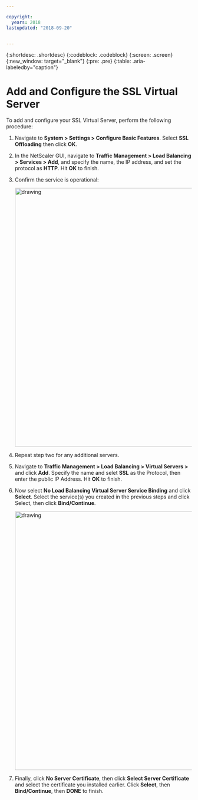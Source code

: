 ```yaml
---

copyright:
  years: 2018
lastupdated: "2018-09-20"


---
```


{:shortdesc: .shortdesc}
{:codeblock: .codeblock}
{:screen: .screen}
{:new_window: target="_blank"}
{:pre: .pre}
{:table: .aria-labeledby="caption"}

# Add and Configure the SSL Virtual Server
To add and configure your SSL Virtual Server, perform the following procedure:

1. Navigate to **System > Settings > Configure Basic Features**. Select **SSL Offloading** then click **OK**.
2. In the NetScaler GUI, navigate to **Traffic Management > Load Balancing > Services > Add**, and specify the name, the IP address, and set the protocol as **HTTP**. Hit **OK** to finish.
3. Confirm the service is operational:

	<img src="images/15-confirm-service.png" alt="drawing" style="width: 700px;"/>

4. Repeat step two for any additional servers.
5. Navigate to **Traffic Management > Load Balancing > Virtual Servers >** and click **Add**. Specify the name and selet **SSL** as the Protocol, then enter the public IP Address. Hit **OK** to finish.
6. Now select **No Load Balancing Virtual Server Service Binding** and click **Select**. Select the service(s) you created in the previous steps and click Select, then click **Bind/Continue**.

	<img src="images/18-bind-service.png" alt="drawing" style="width: 700px;"/>

7. Finally, click **No Server Certificate**, then click **Select Server Certificate** and select the certificate you installed earlier. Click **Select**, then **Bind/Continue**, then **DONE** to finish.